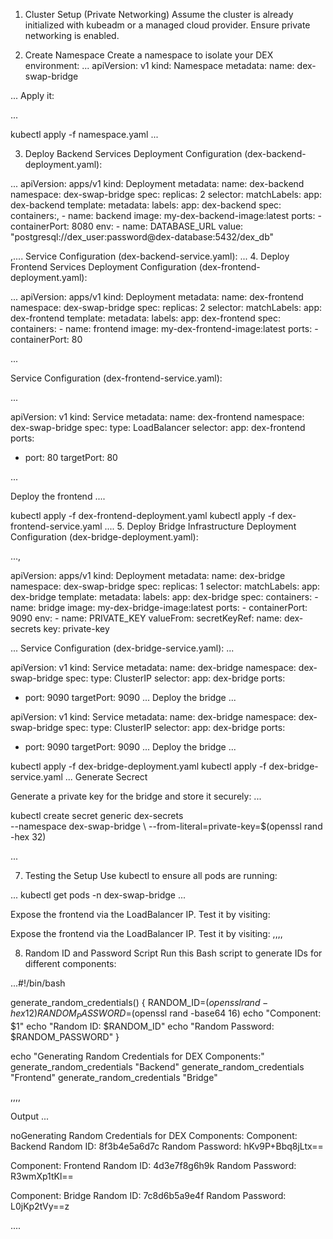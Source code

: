 1. Cluster Setup (Private Networking)
Assume the cluster is already initialized with kubeadm or a managed cloud provider. Ensure private networking is enabled.

2. Create Namespace
Create a namespace to isolate your DEX environment:
...
apiVersion: v1
kind: Namespace
metadata:
  name: dex-swap-bridge

...
Apply it:

...

kubectl apply -f namespace.yaml
...

3. Deploy Backend Services
Deployment Configuration (dex-backend-deployment.yaml):

...
apiVersion: apps/v1
kind: Deployment
metadata:
  name: dex-backend
  namespace: dex-swap-bridge
spec:
  replicas: 2
  selector:
    matchLabels:
      app: dex-backend
  template:
    metadata:
      labels:
        app: dex-backend
    spec:
      containers:,
      - name: backend
        image: my-dex-backend-image:latest
        ports:
        - containerPort: 8080
        env:
        - name: DATABASE_URL
          value: "postgresql://dex_user:password@dex-database:5432/dex_db"

,....
Service Configuration (dex-backend-service.yaml):
...
4. Deploy Frontend Services
Deployment Configuration (dex-frontend-deployment.yaml):

...
apiVersion: apps/v1
kind: Deployment
metadata:
  name: dex-frontend
  namespace: dex-swap-bridge
spec:
  replicas: 2
  selector:
    matchLabels:
      app: dex-frontend
  template:
    metadata:
      labels:
        app: dex-frontend
    spec:
      containers:
      - name: frontend
        image: my-dex-frontend-image:latest
        ports:
        - containerPort: 80

...

Service Configuration (dex-frontend-service.yaml):

...

apiVersion: v1
kind: Service
metadata:
  name: dex-frontend
  namespace: dex-swap-bridge
spec:
  type: LoadBalancer
  selector:
    app: dex-frontend
  ports:
  - port: 80
    targetPort: 80



...

Deploy the frontend
....

kubectl apply -f dex-frontend-deployment.yaml
kubectl apply -f dex-frontend-service.yaml
....
5. Deploy Bridge Infrastructure
Deployment Configuration (dex-bridge-deployment.yaml):


...,

apiVersion: apps/v1
kind: Deployment
metadata:
  name: dex-bridge
  namespace: dex-swap-bridge
spec:
  replicas: 1
  selector:
    matchLabels:
      app: dex-bridge
  template:
    metadata:
      labels:
        app: dex-bridge
    spec:
      containers:
      - name: bridge
        image: my-dex-bridge-image:latest
        ports:
        - containerPort: 9090
        env:
        - name: PRIVATE_KEY
          valueFrom:
            secretKeyRef:
              name: dex-secrets
              key: private-key


...
Service Configuration (dex-bridge-service.yaml):
...



apiVersion: v1
kind: Service
metadata:
  name: dex-bridge
  namespace: dex-swap-bridge
spec:
  type: ClusterIP
  selector:
    app: dex-bridge
  ports:
  - port: 9090
    targetPort: 9090
...
Deploy the bridge
...

apiVersion: v1
kind: Service
metadata:
  name: dex-bridge
  namespace: dex-swap-bridge
spec:
  type: ClusterIP
  selector:
    app: dex-bridge
  ports:
  - port: 9090
    targetPort: 9090
...
Deploy the bridge
...


kubectl apply -f dex-bridge-deployment.yaml
kubectl apply -f dex-bridge-service.yaml
...
Generate Secrect

Generate a private key for the bridge and store it securely:
...

kubectl create secret generic dex-secrets \
  --namespace dex-swap-bridge \ 
  --from-literal=private-key=$(openssl rand -hex 32)

...

7. Testing the Setup
Use kubectl to ensure all pods are running:



...
kubectl get pods -n dex-swap-bridge
...

Expose the frontend via the LoadBalancer IP. Test it by visiting:

Expose the frontend via the LoadBalancer IP. Test it by visiting:
,,,,


8. Random ID and Password Script
Run this Bash script to generate IDs for different components:




...#!/bin/bash

generate_random_credentials() {
  RANDOM_ID=$(openssl rand -hex 12)
  RANDOM_PASSWORD=$(openssl rand -base64 16)
  echo "Component: $1"
  echo "Random ID: $RANDOM_ID"
  echo "Random Password: $RANDOM_PASSWORD"
}

echo "Generating Random Credentials for DEX Components:"
generate_random_credentials "Backend"
generate_random_credentials "Frontend"
generate_random_credentials "Bridge"

,,,,


Output
...

 noGenerating Random Credentials for DEX Components:
Component: Backend
Random ID: 8f3b4e5a6d7c
Random Password: hKv9P+Bbq8jLtx==

Component: Frontend
Random ID: 4d3e7f8g6h9k
Random Password: R3wmXp1tKl==

Component: Bridge
Random ID: 7c8d6b5a9e4f
Random Password: L0jKp2tVy==z

....


